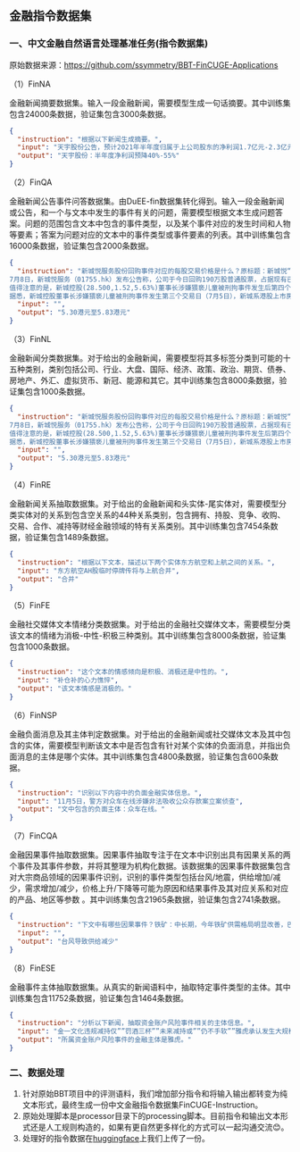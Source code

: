 ## 金融指令数据集

### 一、中文金融自然语言处理基准任务(指令数据集)

原始数据来源：https://github.com/ssymmetry/BBT-FinCUGE-Applications

（1）FinNA

金融新闻摘要数据集。输入一段金融新闻，需要模型生成一句话摘要。其中训练集包含24000条数据，验证集包含3000条数据。

```json
{
  "instruction": "根据以下新闻生成摘要。",
  "input": "天宇股份公告，预计2021年半年度归属于上公司股东的净利润1.7亿元-2.3亿元，同比下降39.68%-55.41%。公司主营产品沙坦类原料药受低端市场激烈竞争影响，原料药销售价格较去年同期下降；子公司山东昌邑一期项目和京圣药业生产基地建设完成，进入试生产阶段和达产阶段，产能利用率没有完全释放，生产成本阶段性较高等原因导致报告期毛利率较上年同期下降。",
  "output": "天宇股份：半年度净利润预降40%-55%"
}
```



（2）FinQA

金融新闻公告事件问答数据集。由DuEE-fin数据集转化得到。输入一段金融新闻或公告，和一个与文本中发生的事件有关的问题，需要模型根据文本生成问题答案。问题的范围包含文本中包含的事件类型，以及某个事件对应的发生时间和人物等要素；答案为问题对应的文本中的事件类型或事件要素的列表。其中训练集包含16000条数据，验证集包含2000条数据。

```json
{
  "instruction": "新城悦服务股份回购事件对应的每股交易价格是什么？原标题：新城悦“自救”：1064万港元回购公司190万股股份    来源：新浪乐居 \
7月8日，新城悦服务（01755.hk）发布公告称，公司于今日回购190万股普通股票，占据现有已发行股份的0.23171%。回购股份每股付出价格区间为5.30港元至5.83港元，付出总额为1064万港元。 \
值得注意的是，新城控股(28.500,1.52,5.63%)董事长涉嫌猥亵儿童被刑拘事件发生后第四个交易日（7月8日），新城悦服务股价开始回升，收涨12.20%。 \
据悉，新城控股董事长涉嫌猥亵儿童被刑拘事件发生第三个交易日（7月5日），新城系港股上市房企市值共蒸发约256亿港元。截至7月5日收盘，新城发展（01030.HK）收于6.71港元\/股，市值自事件发生后减少227.11亿港元；新城悦（01755.HK）收于5.08港元\/股，市值自事件发生后减少28.86亿港元。",
  "input": "",
  "output": "5.30港元至5.83港元"
}
```



（3）FinNL

金融新闻分类数据集。对于给出的金融新闻，需要模型将其多标签分类到可能的十五种类别，类别包括公司、行业、大盘、国际、经济、政策、政治、期货、债券、房地产、外汇、虚拟货币、新冠、能源和其它。其中训练集包含8000条数据，验证集包含1000条数据。

```json
{
  "instruction": "新城悦服务股份回购事件对应的每股交易价格是什么？原标题：新城悦“自救”：1064万港元回购公司190万股股份    来源：新浪乐居 \
7月8日，新城悦服务（01755.hk）发布公告称，公司于今日回购190万股普通股票，占据现有已发行股份的0.23171%。回购股份每股付出价格区间为5.30港元至5.83港元，付出总额为1064万港元。 \
值得注意的是，新城控股(28.500,1.52,5.63%)董事长涉嫌猥亵儿童被刑拘事件发生后第四个交易日（7月8日），新城悦服务股价开始回升，收涨12.20%。 \
据悉，新城控股董事长涉嫌猥亵儿童被刑拘事件发生第三个交易日（7月5日），新城系港股上市房企市值共蒸发约256亿港元。截至7月5日收盘，新城发展（01030.HK）收于6.71港元\/股，市值自事件发生后减少227.11亿港元；新城悦（01755.HK）收于5.08港元\/股，市值自事件发生后减少28.86亿港元。",
  "input": "",
  "output": "5.30港元至5.83港元"
}
```



（4）FinRE

金融新闻关系抽取数据集。对于给出的金融新闻和头实体-尾实体对，需要模型分类实体对的关系到包含空关系的44种关系类别，包含拥有、持股、竞争、收购、交易、合作、减持等财经金融领域的特有关系类别。其中训练集包含7454条数据，验证集包含1489条数据。

```json
{
  "instruction": "根据以下文本，描述以下两个实体东方航空和上航之间的关系。",
  "input": "东方航空AH股临时停牌传将与上航合并",
  "output": "合并"
}
```



（5）FinFE

金融社交媒体文本情绪分类数据集。对于给出的金融社交媒体文本，需要模型分类该文本的情绪为消极-中性-积极三种类别。其中训练集包含8000条数据，验证集包含1000条数据。

```json
{
  "instruction": "这个文本的情感倾向是积极、消极还是中性的。",
  "input": "补仓补的心力憔悴",
  "output": "该文本情感是消极的。"
}
```



（6）FinNSP

金融负面消息及其主体判定数据集。对于给出的金融新闻或社交媒体文本及其中包含的实体，需要模型判断该文本中是否包含有针对某个实体的负面消息，并指出负面消息的主体是哪个实体。其中训练集包含4800条数据，验证集包含600条数据。

```json
{
  "instruction": "识别以下内容中的负面金融实体信息。",
  "input": "11月5日，警方对众车在线涉嫌非法吸收公众存款案立案侦查",
  "output": "文中包含的负面主体：众车在线。"
}
```



（7）FinCQA

金融因果事件抽取数据集。因果事件抽取专注于在文本中识别出具有因果关系的两个事件及其事件参数，并将其整理为机构化数据。该数据集的因果事件数据集包含对大宗商品领域的因果事件识别，识别的事件类型包括台风/地震，供给增加/减少，需求增加/减少，价格上升/下降等可能为原因和结果事件及其对应关系和对应的产品、地区等参数 。其中训练集包含21965条数据，验证集包含2741条数据。

```json
{
  "instruction": "下文中有哪些因果事件？铁矿：中长期，今年铁矿供需格局明显改善，巴西矿难及飓风对发运的影响，导致铁矿石全年供应走低",
  "input": "",
  "output": "台风导致供给减少"
}
```



（8）FinESE

金融事件主体抽取数据集。从真实的新闻语料中，抽取特定事件类型的主体。其中训练集包含11752条数据，验证集包含1464条数据。

```json
{
  "instruction": "分析以下新闻，抽取资金账户风险事件相关的主体信息。",
  "input": "金一文化违规减持仅””罚酒三杯””未来减持或””仍不手软””雅虎承认发生大规模数据泄露 2亿账户信息被盗科远股份(002380)股东减持202万股套现5989万",
  "output": "所属资金账户风险事件的金融主体是雅虎。"
}
```



### 二、数据处理

1. 针对原始BBT项目中的评测语料，我们增加部分指令和将输入输出都转变为纯文本形式，最终生成一份中文金融指令数据集FinCUGE-Instruction。
2. 原始处理脚本是processor目录下的processing脚本。目前指令和输出文本形式还是人工规则构造的，如果有更自然更多样化的方式可以一起沟通交流😊。
3. 处理好的指令数据在[huggingface](https://huggingface.co/datasets/Maciel/FinCUGE-Instruction)上我们上传了一份。

